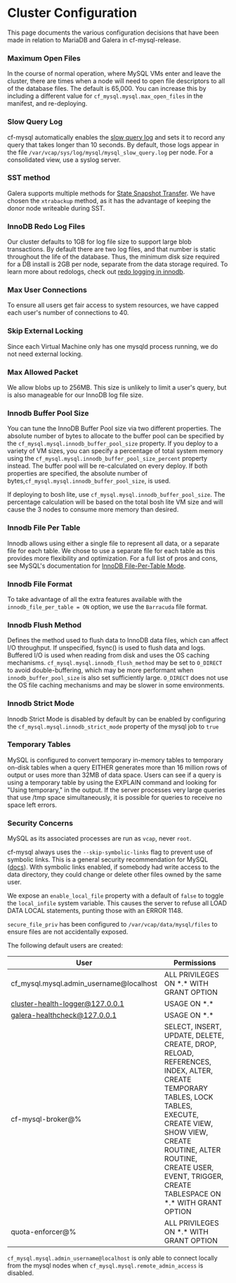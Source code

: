 # Cluster Configuration

This page documents the various configuration decisions that have been made
in relation to MariaDB and Galera in cf-mysql-release.

### Maximum Open Files

In the course of normal operation, where MySQL VMs enter and leave the cluster,
there are times when a node will need to open file descriptors to all of the
database files. The default is 65,000. You can increase this by including a
different value for `cf_mysql.mysql.max_open_files` in the manifest, and re-deploying.

### Slow Query Log

cf-mysql automatically enables the
[slow query log](https://mariadb.com/kb/en/mariadb/slow-query-log-overview/)
and sets it to record any query that takes longer than 10 seconds.
By default, those logs appear in the file
`/var/vcap/sys/log/mysql/mysql_slow_query.log` per node.
For a consolidated view, use a syslog server.

### SST method

Galera supports multiple methods for
[State Snapshot Transfer](http://www.percona.com/doc/percona-xtradb-cluster/5.5/manual/state_snapshot_transfer.html).
We have chosen the `xtrabackup` method, as it has the advantage of keeping the
donor node writeable during SST.

### InnoDB Redo Log Files

Our cluster defaults to 1GB for log file size to support large blob transactions.
By default there are two log files, and that number is static throughout the
life of the database. Thus, the minimum disk size required for a DB install is
2GB per node, separate from the data storage required. To learn more about
redologs, check out
[redo logging in innodb](https://blogs.oracle.com/mysqlinnodb/entry/redo_logging_in_innodb).

### Max User Connections

To ensure all users get fair access to system resources, we have capped each
user's number of connections to 40.

### Skip External Locking

Since each Virtual Machine only has one mysqld process running, we do not need
external locking.

### Max Allowed Packet

We allow blobs up to 256MB. This size is unlikely to limit a user's query,
but is also manageable for our InnoDB log file size.

### Innodb Buffer Pool Size

You can tune the InnoDB Buffer Pool size via two different properties. The absolute number of bytes to allocate to the buffer pool can be specified by the `cf_mysql.mysql.innodb_buffer_pool_size` property. If you deploy to a variety of VM sizes, you can specify a percentage of total system memory using the `cf_mysql.mysql.innodb_buffer_pool_size_percent` property instead. The buffer pool will be re-calculated on every deploy. If both properties are specified, the absolute number of bytes,`cf_mysql.mysql.innodb_buffer_pool_size`, is used.

If deploying to bosh lite, use `cf_mysql.mysql.innodb_buffer_pool_size`. The percentage calculation will
be based on the total bosh lite VM size and will cause the 3 nodes to consume more memory than desired.

### Innodb File Per Table

Innodb allows using either a single file to represent all data, or a separate
file for each table. We chose to use a separate file for each table as this
provides more flexibility and optimization. For a full list of pros and cons,
see MySQL's documentation for
[InnoDB File-Per-Table Mode](http://dev.mysql.com/doc/refman/5.5/en/innodb-multiple-tablespaces.html).

### Innodb File Format

To take advantage of all the extra features available with the
`innodb_file_per_table = ON` option, we use the `Barracuda` file format.

### Innodb Flush Method

Defines the method used to flush data to InnoDB data files, which can affect I/O throughput. If unspecified, fsync() is
used to flush data and logs. Buffered I/O is used when reading from disk and uses the OS caching mechanisms.
`cf_mysql.mysql.innodb_flush_method` may be set to `O_DIRECT` to avoid double-buffering, which may be more performant
when `innodb_buffer_pool_size` is also set sufficiently large. `O_DIRECT` does not use the OS file caching mechanisms
and may be slower in some environments.

### Innodb Strict Mode

Innodb Strict Mode is disabled by default by can be enabled by configuring the
`cf_mysql.mysql.innodb_strict_mode` property of the mysql job to `true`

### Temporary Tables

MySQL is configured to convert temporary in-memory tables to temporary on-disk
tables when a query EITHER generates more than 16 million rows of output or
uses more than 32MB of data space. Users can see if a query is using a temporary
table by using the EXPLAIN command and looking for "Using temporary," in the output.
If the server processes very large queries that use /tmp space simultaneously,
it is possible for queries to receive no space left errors.

### Security Concerns

MySQL as its associated processes are run as `vcap`, never `root`.

cf-mysql always uses the `--skip-symbolic-links` flag to prevent use of symbolic links.
This is a general security recommendation for MySQL
([docs](https://dev.mysql.com/doc/refman/5.7/en/security-against-attack.html)). With
symbolic links enabled, if somebody had write access to the data directory, they could
change or delete other files owned by the same user.

We expose an `enable_local_file` property with a default of `false` to toggle the
`local_infile` system variable. This causes the server to refuse all LOAD DATA LOCAL
statements, punting those with an ERROR 1148.

`secure_file_priv` has been configured to `/var/vcap/data/mysql/files` to ensure
files are not accidentally exposed.

The following default users are created:

| User | Permissions |
|---|---|
| cf_mysql.mysql.admin_username@localhost | ALL PRIVILEGES ON \*.\* WITH GRANT OPTION |
| cluster-health-logger@127.0.0.1 | USAGE ON \*.\* |
| galera-healthcheck@127.0.0.1 | USAGE ON \*.\* |
| cf-mysql-broker@% | SELECT, INSERT, UPDATE, DELETE, CREATE, DROP, RELOAD, REFERENCES, INDEX, ALTER, CREATE TEMPORARY TABLES, LOCK TABLES, EXECUTE, CREATE VIEW, SHOW VIEW, CREATE ROUTINE, ALTER ROUTINE, CREATE USER, EVENT, TRIGGER, CREATE TABLESPACE ON \*.\* WITH GRANT OPTION |
| quota-enforcer@% | ALL PRIVILEGES ON \*.\* WITH GRANT OPTION |

`cf_mysql.mysql.admin_username@localhost` is only able to connect locally from the mysql nodes when `cf_mysql.mysql.remote_admin_access` is disabled.
